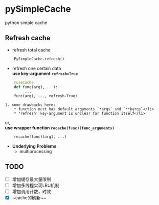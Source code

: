 # pySimpleCache
python simple cache 

## Refresh cache
* refresh total cache
```python
    PySimpleCache.refresh()	
```
* refresh one certain data<br/>
__use key-argument `refresh=True`__
```python
	@useCache		
	def func(arg1, ...): 		
		 ...		
	func(arg1, ..., refresh=True)		
```
	1. some drawbacks here: 
		* function must has default arguments `*args` and `**kargs`</li>
		* 'refresh' key-argument is unclear for function itself</li>

or, <br/> 
__use wrapper function `recache(func)(func_arguments)`__
```python
	recache(func)(arg1, ...)		
```
* **Underlying Problems**
	* multiprocessing
    
## TODO
- [ ] 增加缓存最大量限制
- [ ] 增加多线程实现LRU机制
- [ ] 增加调用计数，时效
- [x] ~cache的刷新~~
